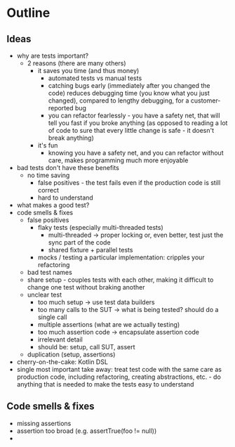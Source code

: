 # Outline

## Ideas
* why are tests important?
  * 2 reasons (there are many others)
    * it saves you time (and thus money)
      * automated tests vs manual tests
      * catching bugs early (immediately after you changed the code) reduces debugging time (you know what you just changed), compared to lengthy debugging, for a customer-reported bug
      * you can refactor fearlessly - you have a safety net, that will tell you fast if you broke anything (as opposed to reading a lot of code to sure that every little change is safe - it doesn't break anything)
    * it's fun
        * knowing you have a safety net, and you can refactor without care, makes programming much more enjoyable
* bad tests don't have these benefits
  * no time saving
    * false positives - the test fails even if the production code is still correct
    * hard to understand
* what makes a good test?
* code smells & fixes
  * false positives
    * flaky tests (especially multi-threaded tests)
      * multi-threaded -> proper locking or, even better, test just the sync part of the code
      * shared fixture + parallel tests
    * mocks / testing a particular implementation: cripples your refactoring
  * bad test names
  * share setup - couples tests with each other, making it difficult to change one test without braking another
  * unclear test
    * too much setup -> use test data builders
    * too many calls to the SUT -> what is being tested? should do a single call
    * multiple assertions (what are we actually testing)
    * too much assertion code -> encapsulate assertion code
    * irrelevant detail
    * should be: setup, call SUT, assert
  * duplication (setup, assertions)
* cherry-on-the-cake: Kotlin DSL
* single most important take away: treat test code with the same care as production code, including refactoring, creating abstractions, etc. - do anything that is needed to make the tests easy to understand


## Code smells & fixes
* missing assertions
* assertion too broad (e.g. assertTrue(foo != null))
* 
